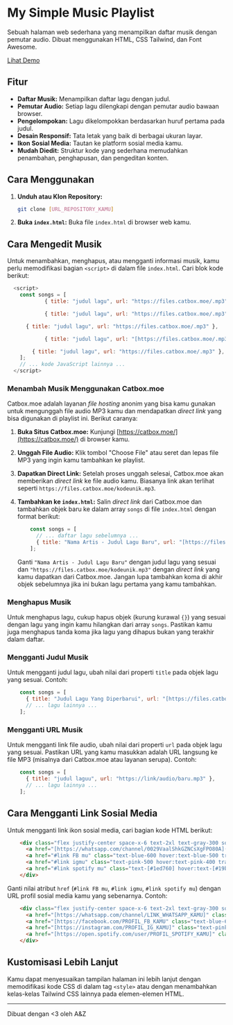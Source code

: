 # My Simple Music Playlist <i class="fa-solid fa-music"></i>

Sebuah halaman web sederhana yang menampilkan daftar musik dengan pemutar audio. Dibuat menggunakan HTML, CSS Tailwind, dan Font Awesome.

[Lihat Demo](URL_DEMO_KAMU_DI_SINI)

## Fitur

* **Daftar Musik:** Menampilkan daftar lagu dengan judul.
* **Pemutar Audio:** Setiap lagu dilengkapi dengan pemutar audio bawaan browser.
* **Pengelompokan:** Lagu dikelompokkan berdasarkan huruf pertama pada judul.
* **Desain Responsif:** Tata letak yang baik di berbagai ukuran layar.
* **Ikon Sosial Media:** Tautan ke platform sosial media kamu.
* **Mudah Diedit:** Struktur kode yang sederhana memudahkan penambahan, penghapusan, dan pengeditan konten.

## Cara Menggunakan

1.  **Unduh atau Klon Repository:**
    ```bash
    git clone [URL_REPOSITORY_KAMU]
    ```
2.  **Buka `index.html`:** Buka file `index.html` di browser web kamu.

## Cara Mengedit Musik

Untuk menambahkan, menghapus, atau mengganti informasi musik, kamu perlu memodifikasi bagian `<script>` di dalam file `index.html`. Cari blok kode berikut:

```javascript
  <script>
    const songs = [
            { title: "judul lagu", url: "https://files.catbox.moe/.mp3" },

            { title: "judul lagu", url: "https://files.catbox.moe/.mp3" },

      { title: "judul lagu", url: "https://files.catbox.moe/.mp3" },

            { title: "judul lagu", url: "[https://files.catbox.moe/.mp3" },

        { title: "judul lagu", url: "https://files.catbox.moe/.mp3" },
    ];
    // ... kode JavaScript lainnya ...
  </script>
```

### Menambah Musik Menggunakan Catbox.moe

Catbox.moe adalah layanan *file hosting* anonim yang bisa kamu gunakan untuk mengunggah file audio MP3 kamu dan mendapatkan *direct link* yang bisa digunakan di playlist ini. Berikut caranya:

1.  **Buka Situs Catbox.moe:** Kunjungi [https://catbox.moe/](https://catbox.moe/) di browser kamu.
2.  **Unggah File Audio:** Klik tombol "Choose File" atau seret dan lepas file MP3 yang ingin kamu tambahkan ke playlist.
3.  **Dapatkan Direct Link:** Setelah proses unggah selesai, Catbox.moe akan memberikan *direct link* ke file audio kamu. Biasanya link akan terlihat seperti `https://files.catbox.moe/kodeunik.mp3`.
4.  **Tambahkan ke `index.html`:** Salin *direct link* dari Catbox.moe dan tambahkan objek baru ke dalam array `songs` di file `index.html` dengan format berikut:

    ```javascript
        const songs = [
          // ... daftar lagu sebelumnya ...
          { title: "Nama Artis - Judul Lagu Baru", url: "[https://files.catbox.moe/kodeunik.mp3](https://files.catbox.moe/kodeunik.mp3)" }
        ];
    ```

    Ganti `"Nama Artis - Judul Lagu Baru"` dengan judul lagu yang sesuai dan `"https://files.catbox.moe/kodeunik.mp3"` dengan *direct link* yang kamu dapatkan dari Catbox.moe. Jangan lupa tambahkan koma di akhir objek sebelumnya jika ini bukan lagu pertama yang kamu tambahkan.

### Menghapus Musik

Untuk menghapus lagu, cukup hapus objek (kurung kurawal `{}`) yang sesuai dengan lagu yang ingin kamu hilangkan dari array `songs`. Pastikan kamu juga menghapus tanda koma jika lagu yang dihapus bukan yang terakhir dalam daftar.

### Mengganti Judul Musik

Untuk mengganti judul lagu, ubah nilai dari properti `title` pada objek lagu yang sesuai. Contoh:

```javascript
    const songs = [
      { title: "Judul Lagu Yang Diperbarui", url: "[https://files.catbox.moe/lqht9d.mp3](https://files.catbox.moe/lqht9d.mp3)" },
      // ... lagu lainnya ...
    ];
```

### Mengganti URL Musik

Untuk mengganti link file audio, ubah nilai dari properti `url` pada objek lagu yang sesuai. Pastikan URL yang kamu masukkan adalah URL langsung ke file MP3 (misalnya dari Catbox.moe atau layanan serupa). Contoh:

```javascript
    const songs = [
      { title: "judul laguu", url: "https://link/audio/baru.mp3" },
      // ... lagu lainnya ...
    ];
```

## Cara Mengganti Link Sosial Media

Untuk mengganti link ikon sosial media, cari bagian kode HTML berikut:

```html
    <div class="flex justify-center space-x-6 text-2xl text-gray-300 social-icons">
      <a href="[https://whatsapp.com/channel/0029VaalShkGZNCsXgFPO80A](https://whatsapp.com/channel/0029VaalShkGZNCsXgFPO80A)" class="text-green-500 hover:text-green-400 transition"><i class="fab fa-whatsapp"></i></a>
      <a href="#link FB mu" class="text-blue-600 hover:text-blue-500 transition"><i class="fab fa-facebook"></i></a>
      <a href="#link igmu" class="text-pink-500 hover:text-pink-400 transition"><i class="fab fa-instagram"></i></a>
      <a href="#link spotify mu" class="text-[#1ed760] hover:text-[#19b854] transition"><i class="fab fa-spotify"></i></a>
    </div>
```

Ganti nilai atribut `href` (`#link FB mu`, `#link igmu`, `#link spotify mu`) dengan URL profil sosial media kamu yang sebenarnya. Contoh:

```html
    <div class="flex justify-center space-x-6 text-2xl text-gray-300 social-icons">
      <a href="[https://whatsapp.com/channel/LINK_WHATSAPP_KAMU]" class="text-green-500 hover:text-green-400 transition"><i class="fab fa-whatsapp"></i></a>
      <a href="[https://facebook.com/PROFIL_FB_KAMU" class="text-blue-600 hover:text-blue-500 transition"><i class="fab fa-facebook"></i></a>
      <a href="[https://instagram.com/PROFIL_IG_KAMU]" class="text-pink-500 hover:text-pink-400 transition"><i class="fab fa-instagram"></i></a>
      <a href="[https://open.spotify.com/user/PROFIL_SPOTIFY_KAMU]" class="text-[#1ed760] hover:text-[#19b854] transition"><i class="fab fa-spotify"></i></a>
    </div>
```

## Kustomisasi Lebih Lanjut

Kamu dapat menyesuaikan tampilan halaman ini lebih lanjut dengan memodifikasi kode CSS di dalam tag `<style>` atau dengan menambahkan kelas-kelas Tailwind CSS lainnya pada elemen-elemen HTML.

-----

Dibuat dengan \<3 oleh A\&Z
```

